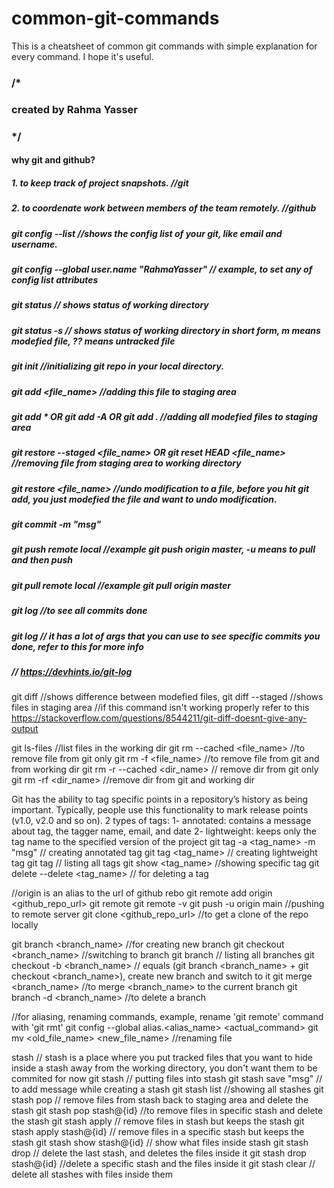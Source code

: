 # common-git-commands
This is a cheatsheet of common git commands with simple explanation for every command. I hope it's useful.

### /*
### created by Rahma Yasser
### */

#### why git and github?
##### 1. to keep track of project snapshots. //git
##### 2. to coordenate work between members of the team remotely. //github
##### 
##### 
##### git config --list //shows the config list of your git, like email and username.
##### git config --global user.name "RahmaYasser" // example, to set any of config list attributes 
##### 
##### 
##### git status // shows status of working directory
##### git status -s // shows status of working directory in short form, m means modefied file, ?? means untracked file
##### 
##### 
##### git init //initializing git repo in your local directory.
##### git add <file_name> //adding this file to staging area
##### git add * OR git add -A OR git add .  //adding all modefied files to staging area 
##### git restore --staged <file_name> OR git reset HEAD <file_name> //removing file from staging area to working directory
##### git restore <file_name> //undo modification to a file, before you hit git add, you just modefied the file and want to undo modification.
##### git commit -m "msg" 
##### git push remote local //example git push origin master, -u means to pull and then push
##### git pull remote local //example git pull origin master
##### 
##### 
##### git log //to see all commits done
##### git log // it has a lot of args that you can use to see specific commits you done, refer to this for more info 
##### // https://devhints.io/git-log 


git diff //shows difference between modefied files, 
git diff --staged //shows files in staging area
//if this command isn't working properly refer to this https://stackoverflow.com/questions/8544211/git-diff-doesnt-give-any-output


git ls-files //list files in the working dir
git rm --cached <file_name> //to remove file from git only
git rm -f <file_name> //to remove file from git and from working dir
git rm -r --cached <dir_name> // remove dir from git only
git rm -rf  <dir_name> //remove dir from git and working dir


Git has the ability to tag specific points in a repository’s history as being important. Typically, 
people use this functionality to mark release points (v1.0, v2.0 and so on).
2 types of tags: 
1- annotated: contains a message about tag, the tagger name, email, and date 
2- lightweight: keeps only the tag name to the specified version of the project
git tag -a <tag_name> -m "msg" // creating annotated tag 
git tag <tag_name> // creating lightweight tag 
git tag // listing all tags
git show <tag_name> //showing specific tag
git delete --delete <tag_name> // for deleting a tag


//origin is an alias to the url of github rebo
git remote add origin <github_repo_url>
git remote
git remote -v
git push -u origin main //pushing to remote server
git clone <github_repo_url> //to get a clone of the repo locally



git branch <branch_name> //for creating new branch
git checkout <branch_name> //switching to branch
git branch // listing all branches
git checkout -b <branch_name> // equals (git branch <branch_name> + git checkout <branch_name>), create new branch and switch to it
git merge <branch_name> //to merge <branch_name> to the current branch
git branch -d <branch_name> //to delete a branch


//for aliasing, renaming commands, example, rename 'git remote' command with 'git rmt' 
git config --global alias.<alias_name> <actual_command>
git mv <old_file_name> <new_file_name> //renaming file 


stash // stash is a place where you put tracked files that you want to hide inside a stash away from the working directory, you don't want them to be commited for now 
git stash // putting files into stash
git stash save "msg" // to add message while creating a stash
git stash list //showing all stashes
git stash pop // remove files from stash back to staging area and delete the stash 
git stash pop stash@{id} //to remove files in specific stash and delete the stash
git stash apply // remove files in stash but keeps the stash
git stash apply stash@{id} // remove files in a specific stash but keeps the stash
git stash show stash@{id} // show what files inside stash
git stash drop // delete the last stash, and deletes the files inside it
git stash drop stash@{id} //delete a specific stash and the files inside it
git stash clear // delete all stashes with files inside them
